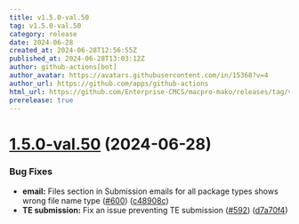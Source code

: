 ```yaml
---
title: v1.5.0-val.50
tag: v1.5.0-val.50
category: release
date: 2024-06-28
created_at: 2024-06-28T12:56:55Z
published_at: 2024-06-28T13:03:12Z
author: github-actions[bot]
author_avatar: https://avatars.githubusercontent.com/in/15368?v=4
author_url: https://github.com/apps/github-actions
html_url: https://github.com/Enterprise-CMCS/macpro-mako/releases/tag/v1.5.0-val.50
prerelease: true
---
```


# [1.5.0-val.50](https://github.com/Enterprise-CMCS/macpro-mako/compare/v1.5.0-val.49...v1.5.0-val.50) (2024-06-28)


### Bug Fixes

* **email:** Files section in Submission emails for all package types shows wrong file name type ([#600](https://github.com/Enterprise-CMCS/macpro-mako/issues/600)) ([c48908c](https://github.com/Enterprise-CMCS/macpro-mako/commit/c48908c024be05d8fba40134cb35b626b67a38e8))
* **TE submission:**  Fix an issue preventing TE submission ([#592](https://github.com/Enterprise-CMCS/macpro-mako/issues/592)) ([d7a70f4](https://github.com/Enterprise-CMCS/macpro-mako/commit/d7a70f4077d1e96bcae89f44a3ae699f6b27b49a))




